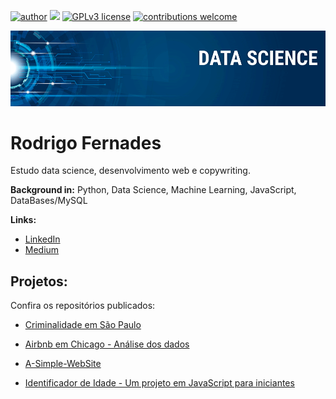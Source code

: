 [![author](https://img.shields.io/badge/author-carlosfab-red.svg)](https://www.linkedin.com/in/carlosfab) [![](https://img.shields.io/badge/python-3.7+-blue.svg)](https://www.python.org/downloads/release/python-365/) [![GPLv3 license](https://img.shields.io/badge/License-GPLv3-blue.svg)](http://perso.crans.org/besson/LICENSE.html) [![contributions welcome](https://img.shields.io/badge/contributions-welcome-brightgreen.svg?style=flat)](https://github.com/carlosfab/data_science/issues)

<p align="center">
  <img src="https://raw.githubusercontent.com/ka1chou/sigmoidal_data_science/master/Screen%20Shot%202020-06-23%20at%2011.23.58.png" >
</p>

# Rodrigo Fernades
<sub> </sub>

Estudo data science, desenvolvimento web e copywriting.

**Background in:** Python, Data Science, Machine Learning, JavaScript, DataBases/MySQL

**Links:**
* [LinkedIn](https://www.linkedin.com/in/rodrigo-fernandes-72b9aa100/)
* [Medium](https://medium.com/@rferna14)


## Projetos:
Confira os repositórios publicados:

 * [Criminalidade em São Paulo](bit.ly/2YSCmvdbit.ly/2YSCmvd)
 
 * [Airbnb em Chicago - Análise dos dados](bit.ly/3dUKdN0)
 
 * [A-Simple-WebSite](https://github.com/rfernand3s/A-Simple-Website)
 
 * [Identificador de Idade - Um projeto em JavaScript para iniciantes](https://github.com/rfernand3s/Projeto-Verificador-de-Idade)
 
 
 
 


